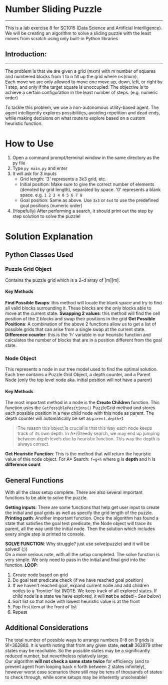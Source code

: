 # Number Sliding Puzzle  
---
This is a lab exercise 8 for SC1015 (Data Science and Artificial Interlligence). We will be creating an algorithm to solve a sliding puzzle with the least moves from scratch using only built-in Python libraries

## Introduction:
---
The problem is that we are given a grid (mxm) with m number of squares and numbered blocks from 1 to n fill up the grid where n<(mxm).  
Each move we are only allowed to move one move up, down, left, or right by 1 step, and only if the target square is unoccupied. The objective is to achieve a certain configuration in the least number of steps. (e.g. numeric order)

To tackle this problem, we use a non-autonomous utility-based agent. The agent intelligently explores possibilities, avoiding repetition and dead ends, while making decisions on what route to explore based on a custom heuristic function.

# How to Use
1) Open a command prompt/terminal window in the same directory as the py file
2) Type `py main.py` and enter
3) It will ask for 3 inputs
    - Grid length: '3' represents a 3x3 grid, etc.
    - Initial position: Make sure to give the correct number of elements (denoted by grid length), separated by space. '0' represents a blank space. e.g. `1 2 3 4 0 5 6 7 8`
    - Goal position: Same as above. Use `3x3` or `4x4` to use the predefined goal positions (numeric order)
4) (Hopefully) After performing a search, it should print out the step by step solution to solve the puzzle!

# Solution Explanation
## Python Classes Used
### Puzzle Grid Object
Contains the puzzle grid which is a 2-d array of [m][m].
#### Key Methods
**Find Possible Swaps**: this method will locate the blank space and try to find all valid blocks surrounding it. These blocks are the only blocks able to move at the current state.
**Swapping 2 values**: this method will find the cell position of the 2 blocks and swap their positions in the grid
**Get Possible Positions**: A combination of the above 2 functions allow us to get a list of possible grids that can arise from a single swap at the current state.
**Difference counter**: this is the 'h' variable in our heuristic function and calculates the number of blocks that are in a position different from the goal state.

### Node Object
This represents a node in our tree model used to find the optimal solution.
Each tree contains a Puzzle Grid Object, a depth counter, and a Parent Node (only the top level node aka. initial position will not have a parent)
#### Key Methods
The most important method in a node is the **Create Children** function.
This function uses the `GetPossiblePositions()` PuzzleGrid method and stores each possible position in a new child node with this node as parent.
The depth counter will automatically be set as `parent.depth+1`
> The reason this object is crucial is that this way each node keeps track of its own depth. In A*/Greedy search, we may end up jumping between depth levels due to heuristic function. This way the depth is always correct.

**Get Heuristic Function**: This is the method that will return the heuristic value of this node object. 
For A* Search: `f=g+h` where g is **depth** and h is **difference count**

## General Functions
With all the class setup complete. There are also several important functions to be able to solve the puzzle.

**Getting inputs**: There are some functions that help get user input to create the initial and goal grids as well as specify the grid length of the puzzle.
**Printing path**: Another important function. Once the algorithm has found a state that satisfies the goal test predicate, the Node object will trace its parent, all the way until the initial node. Then the solution which includes every single step is printed to console.

**SOLVE FUNCTION**: Why struggle? just use solve(puzzle) and it will be solved! (;))  
On a more serious note, with all the setup completed. The solve function is very simple.
We only need to pass in the initial and final grid into the function.
**LOOP**:
1) Create node based on grid
2) Do goal test predicate check (if we have reached goal position)
3) If we haven't reached goal, expand current node and add children nodes to a 'frontier' list (NOTE: We keep track of all explored states. If child node is a state we have explored, it will **not** be added  - *See below*)
4) Sort list so that node with lowest heuristic value is at the front
5) Pop first item at the front of list
6) Repeat 

## Additional Considerations
The total number of possible ways to arrange numbers 0-8 on 9 grids is 9!=362880. It is worth noting that from any given state, **not all** 362879 other states may be reachable. So the possible states may be a significantly reduced number, but nevertheless relatively large.  
Our algorithm **will not check a same state twice** for efficiency (and to prevent agent from looping back n forth between 2 states infinitely), however worst case scenarios there still may be tens of thousands of states to check through, while some setups may be inherently unsolveable!